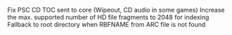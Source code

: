 Fix PSC CD TOC sent to core (Wipeout, CD audio in some games)
Increase the max. supported number of HD file fragments to 2048 for indexing
Fallback to root directory when RBFNAME from ARC file is not found

